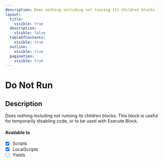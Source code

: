 ```yaml
---
description: Does nothing including not running its children blocks.
layout:
  title:
    visible: true
  description:
    visible: false
  tableOfContents:
    visible: true
  outline:
    visible: true
  pagination:
    visible: true
---
```


# Do Not Run

## Description

Does nothing including not running its children blocks.
This block is useful for temporarily disabling code, or to be used with Execute Block.

#### Available to

* [x] Scripts
* [x] LocalScripts
* [ ] Yields